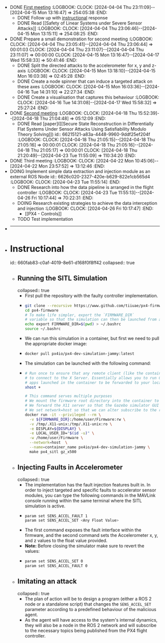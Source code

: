 - DONE [First meeting](((660f9803-86fb-4d27-8592-f471e3712eba)))
  :LOGBOOK:
  CLOCK: [2024-04-04 Thu 23:11:09]--[2024-04-15 Mon 13:16:47] =>  254:05:38
  :END:
	- DONE Follow up with [instructional](((660fab83-c0af-4019-8e61-d168f0f8ff42))) response
	- DONE Read [[Safety of Linear Systems under Severe Sensor Attacks]]
	  :LOGBOOK:
	  CLOCK: [2024-04-04 Thu 23:06:46]--[2024-04-15 Mon 13:15:11] =>  254:08:25
	  :END:
- DONE Prepare a small demonstration for second meeting
  :LOGBOOK:
  CLOCK: [2024-04-04 Thu 23:05:41]--[2024-04-04 Thu 23:06:44] =>  00:01:03
  CLOCK: [2024-04-04 Thu 23:11:07]--[2024-04-04 Thu 23:11:07] =>  00:00:00
  CLOCK: [2024-04-15 Mon 13:16:47]--[2024-04-17 Wed 15:58:33] =>  50:41:46
  :END:
	- DONE Split the directed attacks to the accelerometer for x, y and z-axis
	  :LOGBOOK:
	  CLOCK: [2024-04-15 Mon 13:18:10]--[2024-04-15 Mon 16:03:38] =>  02:45:28
	  :END:
	- DONE Create a node spinner that can induce a targeted attack on these axes
	  :LOGBOOK:
	  CLOCK: [2024-04-15 Mon 16:03:36]--[2024-04-16 Tue 14:31:10] =>  22:27:34
	  :END:
	- DONE Create a visualisation that captures this behaviour
	  :LOGBOOK:
	  CLOCK: [2024-04-16 Tue 14:31:08]--[2024-04-17 Wed 15:58:32] =>  25:27:24
	  :END:
- DONE [Second meeting](((66214ed0-8de1-4d80-aa69-b65f4e3be402)))
  :LOGBOOK:
  CLOCK: [2024-04-18 Thu 15:52:39]--[2024-04-18 Thu 21:04:48] =>  05:12:09
  :END:
	- DONE Read [paper]([[Secure State Reconstruction in Differentially Flat Systems Under Sensor Attacks Using Satisfiability Modulo Theory Solving]])
	  id:: 66215121-a83a-4448-9960-9ddf25ef204f
	  :LOGBOOK:
	  CLOCK: [2024-04-18 Thu 21:05:15]--[2024-04-18 Thu 21:05:16] =>  00:00:01
	  CLOCK: [2024-04-18 Thu 21:05:16]--[2024-04-18 Thu 21:05:17] =>  00:00:01
	  CLOCK: [2024-04-18 Thu 21:20:49]--[2024-04-23 Tue 11:55:09] =>  110:34:20
	  :END:
- DONE Third meeting
  :LOGBOOK:
  CLOCK: [2024-04-22 Mon 10:45:06]--[2024-04-22 Mon 23:57:52] =>  13:12:46
  :END:
- DOING Implement simple data extraction and injection module as an external ROS Node
  id:: 6626c020-2327-420e-b629-822e1cb565d4
  :LOGBOOK:
  CLOCK: [2024-04-23 Tue 11:55:14]
  :END:
	- DONE Research into how the data pipeline is arranged in the flight controller
	  :LOGBOOK:
	  CLOCK: [2024-04-23 Tue 11:55:13]--[2024-04-26 Fri 10:17:44] =>  70:22:31
	  :END:
	- DOING Research existing strategies to achieve the data interception and injection
	  :LOGBOOK:
	  CLOCK: [2024-04-26 Fri 10:17:47]
	  :END:
		- [[PX4 - Controls]]
	- TODO Test implementation
- ___
- # Instructional
  id:: 660fab83-c0af-4019-8e61-d168f0f8ff42
  collapsed:: true
	- ## Running the SITL Simulation
	  collapsed:: true
		- First pull the repository with the faulty controller implementation.
		- ```bash
		  git clone --recursive https://www.github.com/tiiuae/px4-firmware.git -b faulty-controller
		  cd px4-firmware
		  # To make life simpler, export the `FIRMWARE_DIR`
		  # variable so that the simulation can then be launched from anywhere
		  echo export FIRMWARE_DIR=$(pwd) > ~/.bashrc
		  source ~/.bashrc
		  ```
		- We can run this simulation in a container, but first we need to pull the appropriate docker image:
		- ```bash
		  docker pull px4io/px4-dev-simulation-jammy:latest
		  ```
		- The simulation can be launched with the following command:
		- ```bash
		  # Run once to ensure that any remote client (like the container)
		  # to connect to the X Server. Essentially allows you to run GUI
		  # apps launched in the container to be forwarded to your local system
		  xhost +
		  
		  # This command serves multiple purposes
		  # We mount the firmware root directory into the container to build the SITL environment
		  # We forward the X11 server so that the Gazebo simulator GUI runs on local machine
		  # We set network=host so that we can alter subscribe to the rostopics through the DDS
		  docker run -it --privileged --rm \
		    -v ${FIRMWARE_DIR}:/home/user/Firmware:rw \
		    -v /tmp/.X11-unix:/tmp/.X11-unix:ro \
		    -e DISPLAY=${DISPLAY} \
		    -e LOCAL_USER_ID="$(id -u)" \
		    -w /home/user/Firmware \
		    --network=host  \
		    --name=container_name px4io/px4-dev-simulation-jammy \
		    make px4_sitl gz_x500
		  ```
	- ## Injecting Faults in Accelerometer
	  collapsed:: true
		- The implementation has the fault injection features built in. In order to inject targeted and specific faults to accelerator sensor modules, you can type the following commands in the MAVLink console running within the same terminal where the SITL simulation is active.
		- ```bash
		  param set SENS_ACCEL_FAULT 1
		  param set SENS_ACCEL_SET <Any Float Value>
		  ```
		- The first command exposes the fault interface within the firmware, and the second command sets the Accelerometer x, y, and z values to the float value provided.
		- **Note:** Before closing the simulator make sure to revert the values:
		- ```bash
		  param set SENS_ACCEL_SET 0
		  param set SENS_ACCEL_FAULT 0
		  ```
	- ## Imitating an attack
	  collapsed:: true
		- The plan of action will be to design a program (either a ROS 2 node or a standalone script) that changes the `SENS_ACCEL_SET` parameter according to a predefined behaviour of the malicious agent.
		- As the agent will have access to the system's internal dynamics, they will also be a node in the ROS 2 network and will subscribe to the necessary topics being published from the PX4 flight controller.